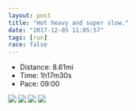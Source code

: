 ```yaml
---
layout: post
title: "Hot heavy and super slow."
date: "2017-12-05 11:05:57"
tags: [run]
race: false
---
```

<ul>
 <li>Distance: 8.61mi</li>
 <li>Time: 1h17m30s</li>
 <li>Pace: 09:00</li>
</ul>

<img src='https://maps.googleapis.com/maps/api/staticmap?maptype=roadmap&path=enc:kgl|CndahNUoDwb@yFgbA{XahAgJeN@jAIoCjIe^oD{VdA{YaGuh@tCeDsC{\mAgCaFooAdCeUo@z@pHjrBaE~FjBpIy@pFxDlk@qDfHtDhN`CrSaB`]vDtBw@&key=AIzaSyC1MId7bFpkLXNAaYhBSTb8jLyiSqzbDtM&size=800x800&markers=color:yellow|label:S|25.79078,-80.12888&markers=color:green|label:F|25.821650000000005,-80.12208999999999'>

<img src='https://dgtzuqphqg23d.cloudfront.net/MTpDZWrYV76nDOZLKqhs9lD6SMJcXTe1izdBsgGGQ1w-576x768.jpg'>

<img src='https://dgtzuqphqg23d.cloudfront.net/VfMBIp64YHaD7luVqxKcz06V4-KVZ4Nw9OOqGgmQFDQ-576x768.jpg'>

<img src='https://dgtzuqphqg23d.cloudfront.net/ByFqiqItJTjeO7PwCeAhDcT4kjmUwxwgDco9cow9Foo-576x768.jpg'>

